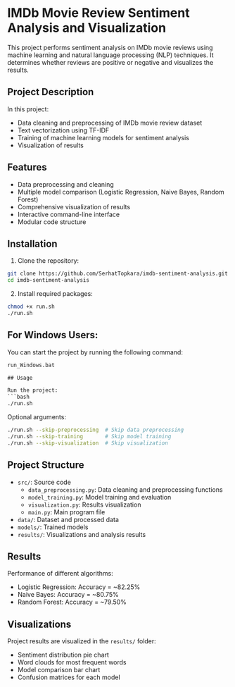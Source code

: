 # IMDb Movie Review Sentiment Analysis and Visualization

This project performs sentiment analysis on IMDb movie reviews using machine learning and natural language processing (NLP) techniques. It determines whether reviews are positive or negative and visualizes the results.

## Project Description

In this project:
- Data cleaning and preprocessing of IMDb movie review dataset
- Text vectorization using TF-IDF
- Training of machine learning models for sentiment analysis
- Visualization of results

## Features

- Data preprocessing and cleaning
- Multiple model comparison (Logistic Regression, Naive Bayes, Random Forest)
- Comprehensive visualization of results
- Interactive command-line interface
- Modular code structure

## Installation

1. Clone the repository:
```bash
git clone https://github.com/SerhatTopkara/imdb-sentiment-analysis.git
cd imdb-sentiment-analysis
```

2. Install required packages:
```bash
chmod +x run.sh
./run.sh
```
## For Windows Users:

You can start the project by running the following command:

```bat
run_Windows.bat

## Usage

Run the project:
```bash
./run.sh
```

Optional arguments:
```bash
./run.sh --skip-preprocessing  # Skip data preprocessing
./run.sh --skip-training       # Skip model training
./run.sh --skip-visualization  # Skip visualization
```

## Project Structure

- `src/`: Source code
  - `data_preprocessing.py`: Data cleaning and preprocessing functions
  - `model_training.py`: Model training and evaluation
  - `visualization.py`: Results visualization
  - `main.py`: Main program file
- `data/`: Dataset and processed data
- `models/`: Trained models
- `results/`: Visualizations and analysis results

## Results

Performance of different algorithms:
- Logistic Regression: Accuracy = ~82.25%
- Naive Bayes: Accuracy = ~80.75%
- Random Forest: Accuracy = ~79.50%

## Visualizations

Project results are visualized in the `results/` folder:
- Sentiment distribution pie chart
- Word clouds for most frequent words
- Model comparison bar chart
- Confusion matrices for each model

